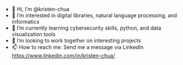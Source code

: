 - 👋 Hi, I’m @kristen-chua
- 👀 I’m interested in digital libraries, natural language processing, and informatics
- 🌱 I’m currently learning cybersecurity skills, python, and data visualization tools
- 💞️ I’m looking to work together on interesting projects
- 📫 How to reach me: Send me a message via LinkedIn https://www.linkedin.com/in/kristen-chua/

<!---
kristen-chua/kristen-chua is a ✨ special ✨ repository because its `README.md` (this file) appears on your GitHub profile.
You can click the Preview link to take a look at your changes.
--->

